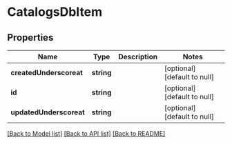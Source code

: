 # CatalogsDbItem

## Properties
Name | Type | Description | Notes
------------ | ------------- | ------------- | -------------
**createdUnderscoreat** | **string** |  | [optional] [default to null]
**id** | **string** |  | [optional] [default to null]
**updatedUnderscoreat** | **string** |  | [optional] [default to null]

[[Back to Model list]](../README.md#documentation-for-models) [[Back to API list]](../README.md#documentation-for-api-endpoints) [[Back to README]](../README.md)


